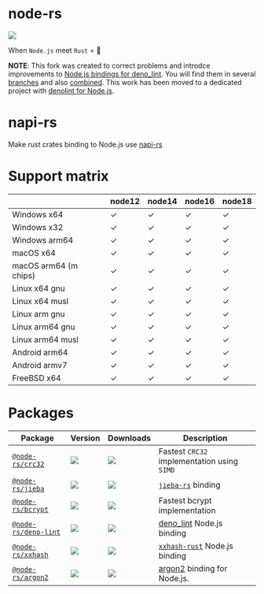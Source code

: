 # node-rs

![](https://github.com/napi-rs/node-rs/workflows/CI/badge.svg)

When `Node.js` meet `Rust` = 🚀

**NOTE**: This fork was created to correct problems and introdce improvements to [Node.js bindings for deno_lint](​https://github.com/napi-rs/node-rs/tree/main/packages/deno-lint). You will find them in several [branches](https://github.com/prantlf/node-rs/branches) and also [combined](https://github.com/prantlf/node-rs/commits/combined). This work has been moved to a dedicated project with [denolint for Node.js](https://github.com/prantlf/denolint).

# napi-rs

Make rust crates binding to Node.js use [napi-rs](https://github.com/napi-rs/napi-rs)

# Support matrix

|                       | node12 | node14 | node16 | node18 |
| --------------------- | ------ | ------ | ------ | ------ |
| Windows x64           | ✓      | ✓      | ✓      | ✓      |
| Windows x32           | ✓      | ✓      | ✓      | ✓      |
| Windows arm64         | ✓      | ✓      | ✓      | ✓      |
| macOS x64             | ✓      | ✓      | ✓      | ✓      |
| macOS arm64 (m chips) | ✓      | ✓      | ✓      | ✓      |
| Linux x64 gnu         | ✓      | ✓      | ✓      | ✓      |
| Linux x64 musl        | ✓      | ✓      | ✓      | ✓      |
| Linux arm gnu         | ✓      | ✓      | ✓      | ✓      |
| Linux arm64 gnu       | ✓      | ✓      | ✓      | ✓      |
| Linux arm64 musl      | ✓      | ✓      | ✓      | ✓      |
| Android arm64         | ✓      | ✓      | ✓      | ✓      |
| Android armv7         | ✓      | ✓      | ✓      | ✓      |
| FreeBSD x64           | ✓      | ✓      | ✓      | ✓      |

# Packages

| Package                                      | Version                                                  | Downloads                                                               | Description                                                               |
| -------------------------------------------- | -------------------------------------------------------- | ----------------------------------------------------------------------- | ------------------------------------------------------------------------- |
| [`@node-rs/crc32`](./packages/crc32)         | ![](https://img.shields.io/npm/v/@node-rs/crc32.svg)     | ![](https://img.shields.io/npm/dm/@node-rs/crc32.svg?sanitize=true)     | Fastest `CRC32` implementation using `SIMD`                               |
| [`@node-rs/jieba`](./packages/jieba)         | ![](https://img.shields.io/npm/v/@node-rs/jieba.svg)     | ![](https://img.shields.io/npm/dm/@node-rs/jieba.svg?sanitize=true)     | [`jieba-rs`](https://github.com/messense/jieba-rs) binding                |
| [`@node-rs/bcrypt`](./packages/bcrypt)       | ![](https://img.shields.io/npm/v/@node-rs/bcrypt.svg)    | ![](https://img.shields.io/npm/dm/@node-rs/bcrypt.svg?sanitize=true)    | Fastest bcrypt implementation                                             |
| [`@node-rs/deno-lint`](./packages/deno-lint) | ![](https://img.shields.io/npm/v/@node-rs/deno-lint.svg) | ![](https://img.shields.io/npm/dm/@node-rs/deno-lint.svg?sanitize=true) | [deno_lint](https://github.com/denoland/deno_lint) Node.js binding        |
| [`@node-rs/xxhash`](./packages/xxhash)       | ![](https://img.shields.io/npm/v/@node-rs/xxhash.svg)    | ![](https://img.shields.io/npm/dm/@node-rs/xxhash.svg?sanitize=true)    | [`xxhash-rust`](https://github.com/DoumanAsh/xxhash-rust) Node.js binding |
| [`@node-rs/argon2`](./packages/argon2)       | ![](https://img.shields.io/npm/v/@node-rs/argon2.svg)    | ![](https://img.shields.io/npm/dm/@node-rs/argon2.svg?sanitize=true)    | [argon2](https://crates.io/crates/argon2) binding for Node.js.            |
